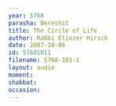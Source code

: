 ```yaml
---
year: 5768
parasha: Bereshit
title: The Circle of Life
author: Rabbi Eliezer Hirsch
date: 2007-10-06
id: 57681011
filename: 5768-101-1
layout: audio
moment: 
shabbat: 
occasion: 
---
```

